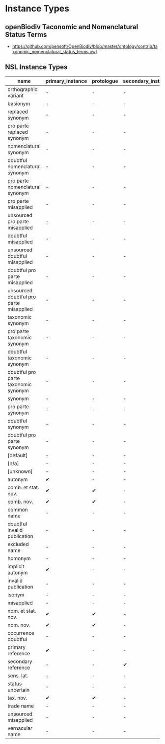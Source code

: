 
# Instance Types

## openBiodiv Taconomic and Nomenclatural Status Terms
- https://github.com/pensoft/OpenBiodiv/blob/master/ontology/contrib/taxonomic_nomenclatural_status_terms.owl

## NSL Instance Types

name|primary_instance|protologue|secondary_instance|standalone|relationship|nomenclatural|taxonomic|synonym|pro_parte|doubtful|misapplied|bidirectional|unsourced
---|---|---|---|---|---|---|---|---|---|---|---|---|---
orthographic variant|-|-|-|-|&#x2714;|-|-|&#x2714;|-|-|-|-|-
basionym|-|-|-|-|&#x2714;|&#x2714;|-|&#x2714;|-|-|-|-|-
replaced synonym|-|-|-|-|&#x2714;|-|-|&#x2714;|-|-|-|-|-
pro parte replaced synonym|-|-|-|-|-|-|-|&#x2714;|&#x2714;|-|-|-|-
nomenclatural synonym|-|-|-|-|&#x2714;|&#x2714;|-|&#x2714;|-|-|-|-|-
doubtful nomenclatural synonym|-|-|-|-|-|&#x2714;|-|&#x2714;|-|&#x2714;|-|-|-
pro parte nomenclatural synonym|-|-|-|-|-|&#x2714;|-|&#x2714;|&#x2714;|-|-|-|-
pro parte misapplied|-|-|-|-|&#x2714;|-|-|-|&#x2714;|-|&#x2714;|-|-
unsourced pro parte misapplied|-|-|-|-|&#x2714;|-|-|-|&#x2714;|-|&#x2714;|-|&#x2714;
doubtful misapplied|-|-|-|-|&#x2714;|-|-|-|-|&#x2714;|&#x2714;|-|-
unsourced doubtful misapplied|-|-|-|-|&#x2714;|-|-|-|-|&#x2714;|&#x2714;|-|&#x2714;
doubtful pro parte misapplied|-|-|-|-|&#x2714;|-|-|-|-|&#x2714;|&#x2714;|-|-
unsourced doubtful pro parte misapplied|-|-|-|-|&#x2714;|-|-|-|-|&#x2714;|&#x2714;|-|&#x2714;
taxonomic synonym|-|-|-|-|&#x2714;|-|&#x2714;|&#x2714;|-|-|-|-|-
pro parte taxonomic synonym|-|-|-|-|&#x2714;|-|&#x2714;|&#x2714;|&#x2714;|-|-|-|-
doubtful taxonomic synonym|-|-|-|-|&#x2714;|-|&#x2714;|&#x2714;|-|&#x2714;|-|-|-
doubtful pro parte taxonomic synonym|-|-|-|-|&#x2714;|-|&#x2714;|&#x2714;|-|&#x2714;|-|-|-
synonym|-|-|-|-|&#x2714;|-|-|&#x2714;|-|-|-|-|&#x2714;
pro parte synonym|-|-|-|-|&#x2714;|-|-|&#x2714;|&#x2714;|-|-|-|-
doubtful synonym|-|-|-|-|&#x2714;|-|-|&#x2714;|-|&#x2714;|-|-|-
doubtful pro parte synonym|-|-|-|-|&#x2714;|-|-|&#x2714;|-|&#x2714;|-|-|-
[default]|-|-|-|-|-|-|-|-|-|-|-|-|-
[n/a]|-|-|-|-|-|-|-|-|-|-|-|-|-
[unknown]|-|-|-|-|-|-|-|-|-|-|-|-|-
autonym|&#x2714;|-|-|&#x2714;|-|-|-|-|-|-|-|-|-
comb. et stat. nov.|&#x2714;|&#x2714;|-|&#x2714;|-|-|-|-|-|-|-|-|-
comb. nov.|&#x2714;|&#x2714;|-|&#x2714;|-|-|-|-|-|-|-|-|-
common name|-|-|-|-|&#x2714;|-|-|-|-|-|-|-|&#x2714;
doubtful invalid publication|-|-|-|-|-|-|-|-|-|&#x2714;|-|-|-
excluded name|-|-|-|-|-|-|-|-|-|-|-|-|-
homonym|-|-|-|&#x2714;|-|-|-|-|-|-|-|-|-
implicit autonym|&#x2714;|-|-|&#x2714;|-|-|-|-|-|-|-|-|-
invalid publication|-|-|-|-|-|-|-|-|-|-|-|-|-
isonym|-|-|-|-|&#x2714;|-|-|&#x2714;|-|-|-|-|-
misapplied|-|-|-|-|&#x2714;|-|-|-|-|-|&#x2714;|-|-
nom. et stat. nov.|&#x2714;|&#x2714;|-|&#x2714;|-|-|-|-|-|-|-|-|-
nom. nov.|&#x2714;|&#x2714;|-|&#x2714;|-|-|-|-|-|-|-|-|-
occurrence doubtful|-|-|-|-|-|-|-|-|-|-|-|-|-
primary reference|&#x2714;|-|-|&#x2714;|-|-|-|-|-|-|-|-|-
secondary reference|-|-|&#x2714;|&#x2714;|-|-|-|-|-|-|-|-|-
sens. lat.|-|-|-|-|-|-|-|-|-|-|-|-|-
status uncertain|-|-|-|-|-|-|-|-|-|-|-|-|-
tax. nov.|&#x2714;|&#x2714;|-|&#x2714;|-|-|-|-|-|-|-|-|-
trade name|-|-|-|-|&#x2714;|-|-|&#x2714;|-|-|-|-|-
unsourced misapplied|-|-|-|-|&#x2714;|-|-|-|-|-|&#x2714;|-|&#x2714;
vernacular name|-|-|-|-|&#x2714;|-|-|-|-|-|-|-|&#x2714;
